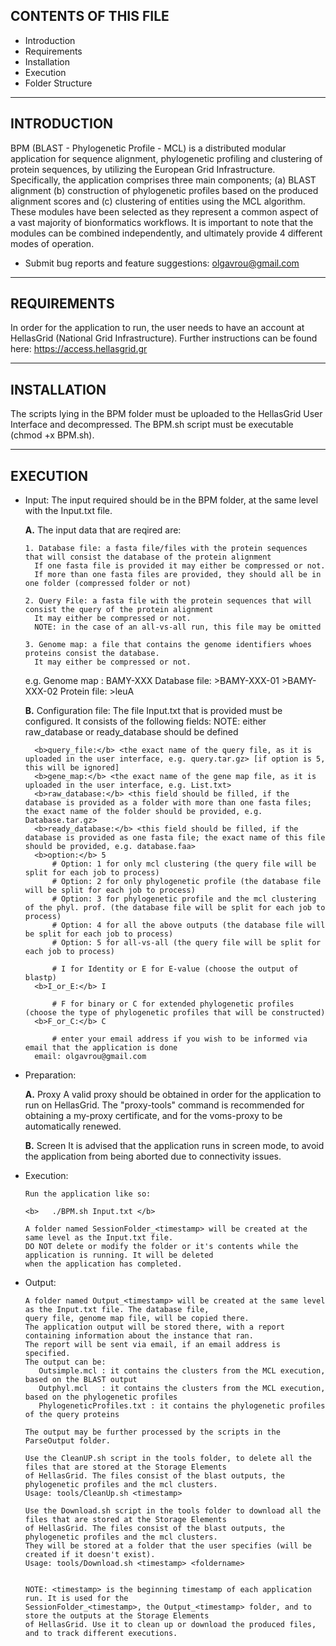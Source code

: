 CONTENTS OF THIS FILE
---------------------
   
 * Introduction
 * Requirements
 * Installation
 * Execution
 * Folder Structure
 
----------------
 INTRODUCTION
----------------

BPM (BLAST - Phylogenetic Profile - MCL) is a distributed modular application 
for sequence alignment, phylogenetic profiling and clustering of protein sequences, 
by utilizing the European Grid Infrastructure. 
Specifically, the application comprises three main components; 
(a) BLAST alignment 
(b) construction of phylogenetic profiles based on the produced alignment scores and 
(c) clustering of entities using the MCL algorithm. 
These modules have been selected as they represent a common aspect of a vast majority 
of bionformatics workflows. It is important to note that the modules can be combined independently, 
and ultimately provide 4 different modes of operation.

 * Submit bug reports and feature suggestions: olgavrou@gmail.com
 
--------------- 
 REQUIREMENTS
---------------

In order for the application to run, the user needs to have an account 
at HellasGrid (National Grid Infrastructure). 
Further instructions can be found here: https://access.hellasgrid.gr

--------------- 
 INSTALLATION
---------------

The scripts lying in the BPM folder must be uploaded to the HellasGrid User Interface and decompressed.
The BPM.sh script must be executable (chmod +x BPM.sh).

--------------- 
 EXECUTION
---------------

* Input:
  The input required should be in the BPM folder, at the same level with the Input.txt file.

  <b>A.</b> The input data that are reqired are:
  
      1. Database file: a fasta file/files with the protein sequences that will consist the database of the protein alignment
        If one fasta file is provided it may either be compressed or not.
        If more than one fasta files are provided, they should all be in one folder (compressed folder or not)
        
      2. Query File: a fasta file with the protein sequences that will consist the query of the protein alignment
        It may either be compressed or not.
        NOTE: in the case of an all-vs-all run, this file may be omitted
        
      3. Genome map: a file that contains the genome identifiers whoes proteins consist the database.
        It may either be compressed or not.
    
    e.g. Genome map : BAMY-XXX
         Database file: >BAMY-XXX-01
                        <protein sequence>
                        >BAMY-XXX-02
                        <protein sequence>
         Protein file:  >leuA
                        <protein sequence>

  <b>B.</b> Configuration file:
      The file Input.txt that is provided must be configured.
      It consists of the following fields:
      NOTE: either raw_database or ready_database should be defined

        <b>query_file:</b> <the exact name of the query file, as it is uploaded in the user interface, e.g. query.tar.gz> [if option is 5, this will be ignored]
        <b>gene_map:</b> <the exact name of the gene map file, as it is uploaded in the user interface, e.g. List.txt>
        <b>raw_database:</b> <this field should be filled, if the database is provided as a folder with more than one fasta files; the exact name of the folder should be provided, e.g. Database.tar.gz>
        <b>ready_database:</b> <this field should be filled, if the database is provided as one fasta file; the exact name of this file should be provided, e.g. database.faa>
        <b>option:</b> 5 
            # Option: 1 for only mcl clustering (the query file will be split for each job to process)
            # Option: 2 for only phylogenetic profile (the database file will be split for each job to process)
            # Option: 3 for phylogenetic profile and the mcl clustering of the phyl. prof. (the database file will be split for each job to process)
            # Option: 4 for all the above outputs (the database file will be split for each job to process)
            # Option: 5 for all-vs-all (the query file will be split for each job to process) 

            # I for Identity or E for E-value (choose the output of blastp)
        <b>I_or_E:</b> I
  
            # F for binary or C for extended phylogenetic profiles (choose the type of phylogenetic profiles that will be constructed)
        <b>F_or_C:</b> C

            # enter your email address if you wish to be informed via email that the application is done
        email: olgavrou@gmail.com

* Preparation: 
   
   <b>A.</b> Proxy
         A valid proxy should be obtained in order for the application to run on HellasGrid.
         The "proxy-tools" command is recommended for obtaining a my-proxy certificate, and for the voms-proxy
         to be automatically renewed.

   <b>B.</b> Screen
         It is advised that the application runs in screen mode, to avoid the application from being aborted
         due to connectivity issues.
         
         
   
* Execution:
      
      Run the application like so:

      <b>   ./BPM.sh Input.txt </b>
      
      A folder named SessionFolder_<timestamp> will be created at the same level as the Input.txt file.
      DO NOT delete or modify the folder or it's contents while the application is running. It will be deleted
      when the application has completed.
      
      
* Output:
   
      A folder named Output_<timestamp> will be created at the same level as the Input.txt file. The database file,
      query file, genome map file, will be copied there. 
      The application output will be stored there, with a report containing information about the instance that ran.
      The report will be sent via email, if an email address is specified.
      The output can be:
         Outsimple.mcl : it contains the clusters from the MCL execution, based on the BLAST output
         Outphyl.mcl   : it contains the clusters from the MCL execution, based on the phylogenetic profiles
         PhylogeneticProfiles.txt : it contains the phylogenetic profiles of the query proteins

      The output may be further processed by the scripts in the ParseOutput folder.
      
      Use the CleanUP.sh script in the tools folder, to delete all the files that are stored at the Storage Elements
      of HellasGrid. The files consist of the blast outputs, the phylogenetic profiles and the mcl clusters.
      Usage: tools/CleanUp.sh <timestamp>
      
      Use the Download.sh script in the tools folder to download all the files that are stored at the Storage Elements
      of HellasGrid. The files consist of the blast outputs, the phylogenetic profiles and the mcl clusters. 
      They will be stored at a folder that the user specifies (will be created if it doesn't exist).
      Usage: tools/Download.sh <timestamp> <foldername>
      
      
      NOTE: <timestamp> is the beginning timestamp of each application run. It is used for the
      SessionFolder_<timestamp>, the Output_<timestamp> folder, and to store the outputs at the Storage Elements 
      of HellasGrid. Use it to clean up or download the produced files, and to track different executions.



